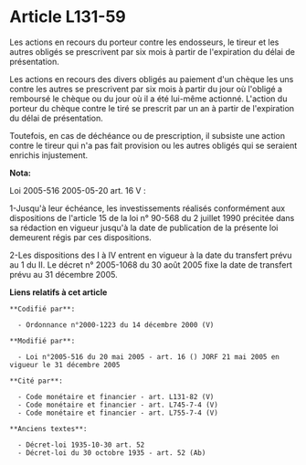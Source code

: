 # Article L131-59

Les actions en recours du porteur contre les endosseurs, le tireur et les autres obligés se prescrivent par six mois à partir
de l'expiration du délai de présentation.

Les actions en recours des divers obligés au paiement d'un chèque les uns contre les autres se prescrivent par six mois à
partir du jour où l'obligé a remboursé le chèque ou du jour où il a été lui-même actionné. L'action du porteur du chèque
contre le tiré se prescrit par un an à partir de l'expiration du délai de présentation.

Toutefois, en cas de déchéance ou de prescription, il subsiste une action contre le tireur qui n'a pas fait provision ou les
autres obligés qui se seraient enrichis injustement.

**Nota:**

Loi 2005-516 2005-05-20 art. 16 V : 

1-Jusqu'à leur échéance, les investissements réalisés conformément aux dispositions de l'article 15 de la loi n° 90-568 du 2
juillet 1990 précitée dans sa rédaction en vigueur jusqu'à la date de publication de la présente loi demeurent régis par ces
dispositions. 

2-Les dispositions des I à IV entrent en vigueur à la date du transfert prévu au 1 du II. Le décret n° 2005-1068 du 30 août
2005 fixe la date de transfert prévu au 31 décembre 2005.

**Liens relatifs à cet article**

	**Codifié par**:

	  - Ordonnance n°2000-1223 du 14 décembre 2000 (V)

	**Modifié par**:

	  - Loi n°2005-516 du 20 mai 2005 - art. 16 () JORF 21 mai 2005 en vigueur le 31 décembre 2005

	**Cité par**:

	  - Code monétaire et financier - art. L131-82 (V)
	  - Code monétaire et financier - art. L745-7-4 (V)
	  - Code monétaire et financier - art. L755-7-4 (V)

	**Anciens textes**:

	  - Décret-loi 1935-10-30 art. 52
	  - Décret-loi du 30 octobre 1935 - art. 52 (Ab)
